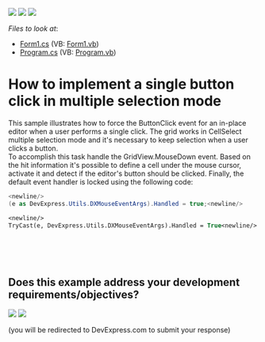 <!-- default badges list -->
[![](https://img.shields.io/badge/Open_in_DevExpress_Support_Center-FF7200?style=flat-square&logo=DevExpress&logoColor=white)](https://supportcenter.devexpress.com/ticket/details/E1378)
[![](https://img.shields.io/badge/📖_How_to_use_DevExpress_Examples-e9f6fc?style=flat-square)](https://docs.devexpress.com/GeneralInformation/403183)
[![](https://img.shields.io/badge/💬_Leave_Feedback-feecdd?style=flat-square)](#does-this-example-address-your-development-requirementsobjectives)
<!-- default badges end -->
<!-- default file list -->
*Files to look at*:

* [Form1.cs](./CS/WindowsApplication168/Form1.cs) (VB: [Form1.vb](./VB/WindowsApplication168/Form1.vb))
* [Program.cs](./CS/WindowsApplication168/Program.cs) (VB: [Program.vb](./VB/WindowsApplication168/Program.vb))
<!-- default file list end -->
# How to implement a single button click in multiple selection mode


<p>This sample illustrates how to force the ButtonClick event for an in-place editor when a user performs a single click. The grid works in CellSelect multiple selection mode and it's necessary to keep selection when a user clicks a button. <br />
To accomplish this task handle the GridView.MouseDown event. Based on the hit information it's possible to define a cell under the mouse cursor, activate it and detect if the editor's button should be clicked. Finally, the default event handler is locked using the following code:</p>

```cs
<newline/>
(e as DevExpress.Utils.DXMouseEventArgs).Handled = true;<newline/>

```



```vb
<newline/>
TryCast(e, DevExpress.Utils.DXMouseEventArgs).Handled = True<newline/>

```

<br />
<br />


<br/>


<!-- feedback -->
## Does this example address your development requirements/objectives?

[<img src="https://www.devexpress.com/support/examples/i/yes-button.svg"/>](https://www.devexpress.com/support/examples/survey.xml?utm_source=github&utm_campaign=winforms-grid-single-button-click-multiple-selection&~~~was_helpful=yes) [<img src="https://www.devexpress.com/support/examples/i/no-button.svg"/>](https://www.devexpress.com/support/examples/survey.xml?utm_source=github&utm_campaign=winforms-grid-single-button-click-multiple-selection&~~~was_helpful=no)

(you will be redirected to DevExpress.com to submit your response)
<!-- feedback end -->
